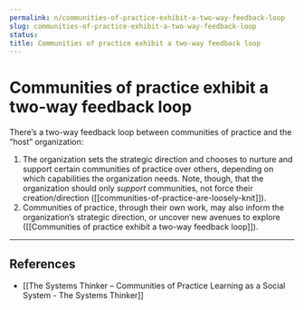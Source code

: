```yaml
---
permalink: n/communities-of-practice-exhibit-a-two-way-feedback-loop
slug: communities-of-practice-exhibit-a-two-way-feedback-loop
status: 
title: Communities of practice exhibit a two-way feedback loop
---
```

# Communities of practice exhibit a two-way feedback loop

There’s a two-way feedback loop between communities of practice and the “host” organization:

1. The organization sets the strategic direction and chooses to nurture and support certain communities of practice over others, depending on which capabilities the organization needs. Note, though, that the organization should only _support_ communities, not force their creation/direction ([[communities-of-practice-are-loosely-knit]]).
2. Communities of practice, through their own work, may also inform the organization’s strategic direction, or uncover new avenues to explore ([[Communities of practice exhibit a two-way feedback loop]]).

---

## References

- [[The Systems Thinker – Communities of Practice Learning as a Social System - The Systems Thinker]]
